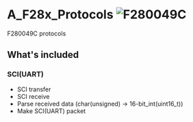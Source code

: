 # A_F28x_Protocols ![F280049C](https://img.shields.io/badge/-F280049C-CC0000?style=flat-square)

F280049C protocols

## What's included

### SCI(UART)

- SCI transfer
- SCI receive
- Parse received data (char(unsigned) -> 16-bit_int(uint16_t))
- Make SCI(UART) packet
